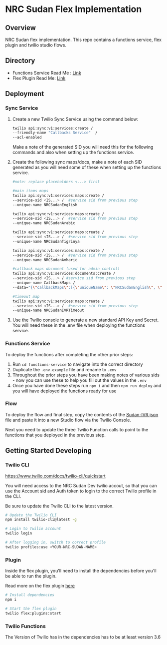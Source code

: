 # NRC Sudan Flex Implementation

## Overview 

NRC Sudan flex implementation. This repo contains a functions service, flex plugin and twilio studio flows.

## Directory

- Functions Service Read Me : [Link](./functions-service/README.md)
- Flex Plugin Read Me: [Link](./plugin-nrc-sudan-flex/README.md)

## Deployment

### Sync Service
1. Create a new Twilio Sync Service using the command below:
    ```bash
    twilio api:sync:v1:services:create /
    --friendly-name "Callbacks Service"  /
    --acl-enabled
    ```
    Make a note of the generated SID you will need this for the following commands and also when setting up the functions service.

2. Create the following sync maps/docs, make a note of each SID generated as you will need some of these when setting up the functions service.
    ```bash
    #note: replace placeholders <...> first

    #main items maps
    twilio api:sync:v1:services:maps:create /
    --service-sid <IS...> /  #service sid from previous step
    --unique-name NRCSudanEnglish

    twilio api:sync:v1:services:maps:create /
    --service-sid <IS...> /  #service sid from previous step
    --unique-name NRCSudanArabic

    twilio api:sync:v1:services:maps:create /
    --service-sid <IS...> /  #service sid from previous step
    --unique-name NRCSudanTigrinya

    twilio api:sync:v1:services:maps:create /
    --service-sid <IS...> /  #service sid from previous step
    --unique-name NRCSudanAmharic

    #callback maps document (used for admin control)
    twilio api:sync:v1:services:documents:create /
    --service-sid <IS...> / #service sid from previous step
    --unique-name CallbackMaps /
    --data="{\"callbackMaps\":[{\"uniqueName\": \"NRCSudanEnglish\", \"friendlyName\": \"English Requests\", \"sid\": \"<MP...>\"},{\"uniqueName\": \"NRCSudanArabic\", \"friendlyName\": \"Arabic Requests\", \"sid\": \"<MP...>\"},{\"uniqueName\": \"NRCSudanTigrinya\", \"friendlyName\": \"Tigrinya Requests\", \"sid\": \"<MP...>\"},{\"uniqueName\": \"NRCSudanAmharic\", \"friendlyName\": \"Amharic Requests\", \"sid\": \"<MP...>\"}]}" #map sids from previous step

    #timeout map
    twilio api:sync:v1:services:maps:create /
    --service-sid <IS...> /  #service sid from previous step
    --unique-name NRCSudanIVRTimeout
    ```

3. Use the Twilio console to generate a new standard API Key and Secret. You will need these in the .env file when deploying the functions service.

### Functions Service
To deploy the functions after completing the other prior steps:
1) Run `cd functions-service` to navigate into the correct directory
2) Duplicate the `.env.example` file and rename to `.env`
3) Throughout the prior steps you have been making notes of various sids - now you can use these to help you fill out the values in the `.env`
4) Once you have done these steps run `npm i` and then `npm run deploy` and you will have deployed the functions ready for use

### Flow
To deploy the flow and final step, copy the contents of the [Sudan-IVR.json](./flows/Sudan-IVR.json) file and paste it into a new Studio flow via the Twilio Console.

Next you need to update the three Twilio Function calls to point to the functions that you deployed in the previous step.

## Getting Started Developing

### Twilio CLI
https://www.twilio.com/docs/twilio-cli/quickstart

You will need access to the NRC Sudan Dev twilio accout, so that you can use the Account sid and Auth token to login to the correct Twilio profile in the CLI.

Be sure to update the Twilio CLI to the latest version.
```bash
# Update the Twilio CLI
npm install twilio-cli@latest -g

# Login to Twilio account
twilio login

# After logging in, switch to correct profile
twilio profiles:use <YOUR-NRC-SUDAN-NAME>

```
### Plugin

Inside the flex plugin, you'll need to install the dependencies before you'll be able to run the plugin.

Read more on the flex plugin [here](plugin-nrc-venezuela-flex/README.md)


```bash
# Install dependencies
npm i

# Start the flex plugin
twilio flex:plugins:start

```

### Twilio Functions

The Version of Twilio has in the dependencies has to be at least version 3.6